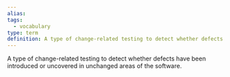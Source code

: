 ```yaml
---
alias: 
tags:
  - vocabulary
type: term
definition: A type of change-related testing to detect whether defects have been introduced or uncovered in unchanged areas of the software.
---
```


A type of change-related testing to detect whether defects have been introduced or uncovered in unchanged areas of the software.